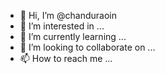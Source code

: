 - 👋 Hi, I’m @chanduraoin
- 👀 I’m interested in ...
- 🌱 I’m currently learning ...
- 💞️ I’m looking to collaborate on ...
- 📫 How to reach me ...

<!---
chanduraoin/chanduraoin is a ✨ special ✨ repository because its `README.md` (this file) appears on your GitHub profile.
You can click the Preview link to take a look at your changes.
--->
